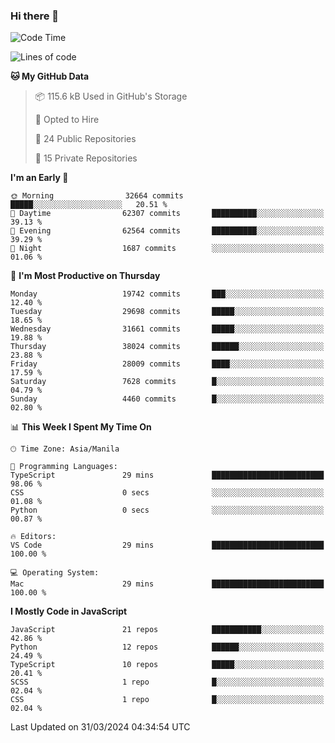 ### Hi there 👋

<!--START_SECTION:waka-->
![Code Time](http://img.shields.io/badge/Code%20Time-628%20hrs%2039%20mins-blue)

![Lines of code](https://img.shields.io/badge/From%20Hello%20World%20I%27ve%20Written-62.7%20million%20lines%20of%20code-blue)

**🐱 My GitHub Data** 

> 📦 115.6 kB Used in GitHub's Storage 
 > 
> 💼 Opted to Hire
 > 
> 📜 24 Public Repositories 
 > 
> 🔑 15 Private Repositories 
 > 
**I'm an Early 🐤** 

```text
🌞 Morning                32664 commits       █████░░░░░░░░░░░░░░░░░░░░   20.51 % 
🌆 Daytime                62307 commits       ██████████░░░░░░░░░░░░░░░   39.13 % 
🌃 Evening                62564 commits       ██████████░░░░░░░░░░░░░░░   39.29 % 
🌙 Night                  1687 commits        ░░░░░░░░░░░░░░░░░░░░░░░░░   01.06 % 
```
📅 **I'm Most Productive on Thursday** 

```text
Monday                   19742 commits       ███░░░░░░░░░░░░░░░░░░░░░░   12.40 % 
Tuesday                  29698 commits       █████░░░░░░░░░░░░░░░░░░░░   18.65 % 
Wednesday                31661 commits       █████░░░░░░░░░░░░░░░░░░░░   19.88 % 
Thursday                 38024 commits       ██████░░░░░░░░░░░░░░░░░░░   23.88 % 
Friday                   28009 commits       ████░░░░░░░░░░░░░░░░░░░░░   17.59 % 
Saturday                 7628 commits        █░░░░░░░░░░░░░░░░░░░░░░░░   04.79 % 
Sunday                   4460 commits        █░░░░░░░░░░░░░░░░░░░░░░░░   02.80 % 
```


📊 **This Week I Spent My Time On** 

```text
🕑︎ Time Zone: Asia/Manila

💬 Programming Languages: 
TypeScript               29 mins             █████████████████████████   98.06 % 
CSS                      0 secs              ░░░░░░░░░░░░░░░░░░░░░░░░░   01.08 % 
Python                   0 secs              ░░░░░░░░░░░░░░░░░░░░░░░░░   00.87 % 

🔥 Editors: 
VS Code                  29 mins             █████████████████████████   100.00 % 

💻 Operating System: 
Mac                      29 mins             █████████████████████████   100.00 % 
```

**I Mostly Code in JavaScript** 

```text
JavaScript               21 repos            ███████████░░░░░░░░░░░░░░   42.86 % 
Python                   12 repos            ██████░░░░░░░░░░░░░░░░░░░   24.49 % 
TypeScript               10 repos            █████░░░░░░░░░░░░░░░░░░░░   20.41 % 
SCSS                     1 repo              █░░░░░░░░░░░░░░░░░░░░░░░░   02.04 % 
CSS                      1 repo              █░░░░░░░░░░░░░░░░░░░░░░░░   02.04 % 
```




 Last Updated on 31/03/2024 04:34:54 UTC
<!--END_SECTION:waka-->
